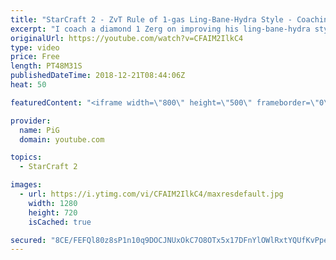 ```yaml
---
title: "StarCraft 2 - ZvT Rule of 1-gas Ling-Bane-Hydra Style - Coaching Diamond 1"
excerpt: "I coach a diamond 1 Zerg on improving his ling-bane-hydra style vs Terran -- Watch live at https://www.twitch.tv/x5_pig"
originalUrl: https://youtube.com/watch?v=CFAIM2IlkC4
type: video
price: Free
length: PT48M31S
publishedDateTime: 2018-12-21T08:44:06Z
heat: 50

featuredContent: "<iframe width=\"800\" height=\"500\" frameborder=\"0\" src=\"https://www.youtube.com/embed/CFAIM2IlkC4\" allow=\"accelerometer; autoplay; encrypted-media; gyroscope; picture-in-picture\" allowfullscreen></iframe>"

provider:
  name: PiG
  domain: youtube.com

topics:
  - StarCraft 2

images:
  - url: https://i.ytimg.com/vi/CFAIM2IlkC4/maxresdefault.jpg
    width: 1280
    height: 720
    isCached: true

secured: "8CE/FEFQl80z8sP1n10q9DOCJNUxOkC7O8OTx5x17DFnYlOWlRxtYQUfKvPpeq5ZDXV6vaOaB6Rm7zsiIDNzPEKcaYXCLCd7LCCt53qjgual38W9cRhYPzftLhQxbks6xoK6ikmSsKpcTD6L+pmZWceh4DqsTeIxWbcqwkkN97QbQ2WxrCbYOSrPnXdpwuuGW0f18WIdzwXsat9+gimwthgxup7vga9EdzQ25RcqrFuBINLY9brktgfLh9TeIim73Qm1JckiYqSLSIljLvXVQgnuonpjuvnKkiSu6EVM7xXfDlwxN5Linb6rtcQiKXCUqlmBN3kCCB/gwriwC6bE/ZpRGUfD+AlfDBJHgpPiYh4XL0b45Z8DrbcucZRaNTjHxsV11lJ7f9X3dpvuLNqmvGT+NtTVk+ygNFPnrqhp5Eo=;Ts20x2QHSGH/Ef3y2Y2vzQ=="
---
```


